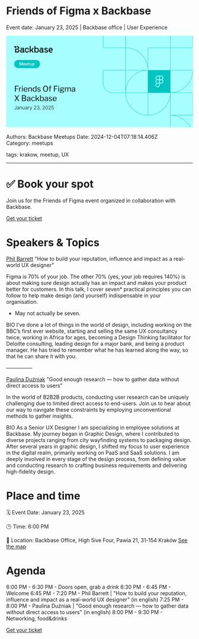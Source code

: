 # Friends of Figma x Backbase

Event date: January 23, 2025 | Backbase office | User Experience

![](assets/placeholder.webp)

Authors: Backbase Meetups
Date: 2024-12-04T07:18:14.406Z  
Category: meetups

tags: krakow, meetup, UX
 
--- 

# ✅ Book your spot

Join us for the Friends of Figma event organized in collaboration with Backbase.

[Get your ticket](http://www.friends.figma.com/krakow/)

# Speakers & Topics

[Phil Barrett](https://www.linkedin.com/in/philbuk/)
"How to build your reputation, influence and impact as a real-world UX designer"

Figma is 70% of your job.  The other 70% (yes, your job requires 140%) is about making sure design actually has an impact and makes your product better for customers. In this talk, I cover  seven* practical principles you can follow to help make design (and yourself) indispensable in your organisation.
* May not actually be seven.

BIO
I’ve done a lot of things in the world of design, including working on the BBC’s first ever website, starting and selling the same UX consultancy twice, working in Africa for ages, becoming a Design Thinking facilitator for Deloitte consulting, leading design for a major bank, and being a product manager.  He has tried to remember what he has learned along the way, so that he can share it with you.

—————

[Paulina Duźniak](https://pl.linkedin.com/in/paulina-duzniak/pl)
"Good enough research — how to gather data without direct access to users"

In the world of B2B2B products, conducting user research can be uniquely challenging due to limited direct access to end-users. Join us to hear about our way to navigate these constraints by employing unconventional methods to gather insights.

BIO
As a Senior UX Designer I am specializing in employee solutions at Backbase. My journey began in Graphic Design, where I contributed to diverse projects ranging from city wayfinding systems to packaging design. After several years in graphic design, I shifted my focus to user experience in the digital realm, primarily working on PaaS and SaaS solutions. I am deeply involved in every stage of the design process, from defining value and conducting research to crafting business requirements and delivering high-fidelity design.

# Place and time

🗓️ Event Date: January 23, 2025

🕑 Time: 6:00  PM

📍 Location: Backbase Office, High 5ive Four, Pawia 21, 31-154 Kraków
[See the map](https://maps.app.goo.gl/UWpwQ9zNaJBxPLEV9)

# Agenda

6:00 PM - 6:30 PM - Doors open, grab a drink
6:30 PM - 6:45 PM - Welcome
6:45 PM - 7:20 PM - Phil Barrett | "How to build your reputation, influence and impact as a real-world UX designer" (in english)
7:25 PM - 8:00 PM - Paulina Duźniak | "Good enough research — how to gather data without direct access to users" (in english)
8:00 PM - 9:30 PM - Networking, food&drinks

[Get your ticket](http://www.friends.figma.com/krakow/)

